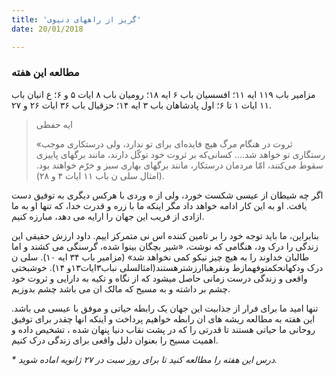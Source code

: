 ```yaml
---
title: 'گریز از راههای دنیوی'
date: 20/01/2018

---
```


### مطالعه این هفته
مزامیر باب ۱۱۹ ایه ۱۱؛ افسسیان باب ۶ ایه ۱۸؛ رومیان باب ۸ ایات ۵ و ۶؛ ع انیان باب ۱۱ ایات ۱ تا ۶؛ اول پادشاهان باب ۳ ایه ۱۴؛ حزقیال باب ۳۶ ایات ۲۶ و ۲۷.

> <p>ایه حفظی</p>
> «ثروت در هنگام مرگ هیچ فایده‌ای برای تو ندارد، ولی درستکاری موجب رستگاری تو خواهد شد.... کسانی‌که بر ثروت خود توکّل دارند، مانند برگهای پاییزی سقوط می‌کنند، امّا مردمان درستکار، مانند برگهای بهاری سبز و خرّم خواهند بود. (امثال سلی ن باب ١١ ایات ۴ و ۲۸).

اگر چه شیطان از عیسی شکست خورد، ولی از ه وردی با هرکس دیگری به توفیق دست یافت. او به این کار ادامه خواهد داد مگر اینکه ما با زره و قدرت خدا، که تنها او به ما ازادی از فریب این جهان را ارايه می دهد، مبارزه کنیم.

بنابراین، ما باید توجه خود را بر تامین کننده اس نی متمرکز  اییم. داود ارزش حقیقی این زندگی را درک  ود، هنگامی که نوشت، «شیر بچگان بینوا شده، گرسنگی می کشند و اما طالبان خداوند را به هیچ چیز نیکو کمی نخواهد شد» (مزامیر باب ۳۴ ایه ۱۰). سلی ن درک  ودکهانحکمتوفهمازط ونقرهباارزشترهستند(امثالسلی نباب۳ایات۱۳و ۱۴). خوشبختی واقعی و زندگی درست زمانی حاصل میشود که از نگاه و تکیه به دارایی و ثروت خود چشم بر داشته و به مسیح که مالک ان می باشد چشم بدوزیم.

تنها امید ما برای فرار از جذابیت این جهان یک رابطه حیاتی و موفق با عیسی می باشد. این هفته به مطالعه ریشه های ان رابطه خواهیم پرداخت و اینکه انها چقدر برای توفیق روحانی ما حیاتی هستند تا قدرتی را که در پشت نقاب دنیا پنهان شده ، تشخیص داده و اهمیت مسیح را بعنوان دلیل واقعی برای زندگی درک کنیم.

_* درس این هفته را مطالعه کنید تا برای روز سبت در ۲۷ ژانویه اماده شوید._